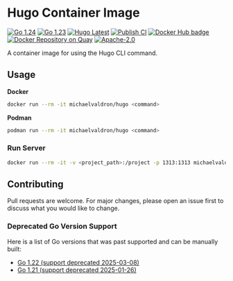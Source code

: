 # Hugo Container Image

[![Go 1.24](https://img.shields.io/badge/1.24-blue?logo=go&labelColor=gray)](https://go.dev/doc/go1.24)
[![Go 1.23](https://img.shields.io/badge/1.23-blue?logo=go&labelColor=gray)](https://go.dev/doc/go1.23)
[![Hugo Latest](https://img.shields.io/badge/latest-cb4879?logo=hugo&labelColor=gray)](https://github.com/gohugoio/hugo/releases/latest)
[![Publish CI](https://github.com/michael-valdron/hugo-image/actions/workflows/publish.yaml/badge.svg)](https://github.com/michael-valdron/hugo-image/actions/workflows/publish.yaml)
[![Docker Hub badge][dockerhub-badge]][dockerhub]
[![Docker Repository on Quay](https://quay.io/repository/michaelvaldron/hugo/status "Docker Repository on Quay")](https://quay.io/repository/michaelvaldron/hugo)
[![Apache-2.0](https://img.shields.io/badge/license-Apache--2.0-blue)](LICENSE)

 [dockerhub-badge]: https://img.shields.io/docker/pulls/michaelvaldron/hugo
 [dockerhub]: https://hub.docker.com/r/michaelvaldron/hugo


A container image for using the Hugo CLI command.

## Usage

**Docker**

```sh
docker run --rm -it michaelvaldron/hugo <command>
```

**Podman**

```sh
podman run --rm -it michaelvaldron/hugo <command>
```

### Run Server

```sh
docker run --rm -it -v <project_path>:/project -p 1313:1313 michaelvaldron/hugo hugo server
```

## Contributing

Pull requests are welcome. For major changes, please open an issue first to discuss what you would like to change.

### Deprecated Go Version Support

Here is a list of Go versions that was past supported and can be manually built:

- [Go 1.22 (support deprecated 2025-03-08)](build/go1.22)
- [Go 1.21 (support deprecated 2025-01-26)](build/go1.21)
